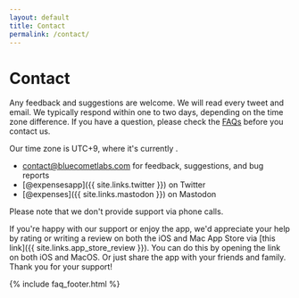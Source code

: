 ```yaml
---
layout: default
title: Contact
permalink: /contact/
---
```


<script>
function updateTime() {
    const now = new Date();
    // Get the current time in milliseconds since the Unix Epoch
    const utcTime = now.getTime() + (now.getTimezoneOffset() * 60000);
    // Adjust for UTC+9
    const timeZoneOffset = 9 * 60 * 60000; // 9 hours in milliseconds
    const localTime = new Date(utcTime + timeZoneOffset);
    // Format the time as HH:MM
    const hours = String(localTime.getHours()).padStart(2, '0');
    const minutes = String(localTime.getMinutes()).padStart(2, '0');
    // Display the time
    document.getElementById('currentTime').textContent = `${hours}:${minutes}`;
}
// Update the time every second
setInterval(updateTime, 1000);
</script>

# Contact

Any feedback and suggestions are welcome. We will read every tweet and email. We typically respond within one to two days, depending on the time zone difference. If you have a question, please check the [FAQs](/faq/) before you contact us.

Our time zone is UTC+9, where it's currently <strong><span id="currentTime"></span></strong>.

- [contact@bluecometlabs.com](mailto:contact@bluecometlabs.com) for feedback, suggestions, and bug reports
- [@expensesapp]({{ site.links.twitter }}) on Twitter
- [@expenses]({{ site.links.mastodon }}) on Mastodon

Please note that we don't provide support via phone calls.

If you're happy with our support or enjoy the app, we'd appreciate your help by rating or writing a review on both the iOS and Mac App Store via [this link]({{ site.links.app_store_review }}). You can do this by opening the link on both iOS and MacOS. Or just share the app with your friends and family. Thank you for your support!

{% include faq_footer.html %}
